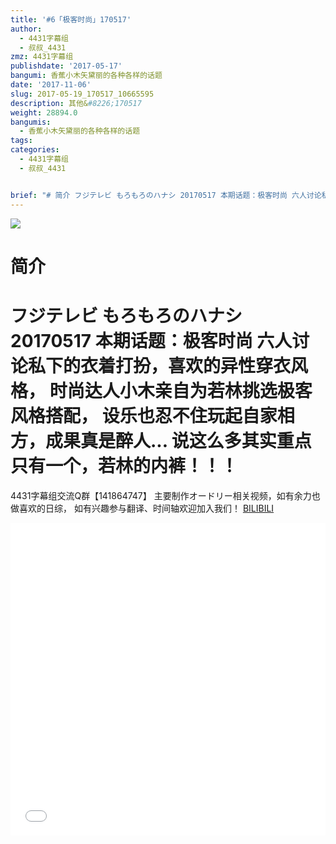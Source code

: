 ```yaml
---
title: '#6「极客时尚」170517'
author:
  - 4431字幕组
  - 叔叔_4431
zmz: 4431字幕组
publishdate: '2017-05-17'
bangumi: 香蕉小木矢黛丽的各种各样的话题
date: '2017-11-06'
slug: 2017-05-19_170517_10665595
description: 其他&#8226;170517
weight: 28894.0
bangumis:
  - 香蕉小木矢黛丽的各种各样的话题
tags:
categories:
  - 4431字幕组
  - 叔叔_4431


brief: "# 简介 フジテレビ もろもろのハナシ 20170517 本期话题：极客时尚 六人讨论私下的衣着打扮，喜欢的异性穿衣风格， 时尚达人小木亲自为若林挑选极客风格搭配， 设乐也忍不住玩起自家相方，成果真是醉人... 说这么多其实重点只有一个，若林的内裤！！！ ====================== 4431字幕组交流Q群【141864747】 主要制作オードリー相关视频，如有余力也做喜欢的日综， 如有兴趣参与翻译、时间轴欢迎加入我们！"
---
```

![](https://i.imgur.com/fdH6tNX.png)
# 简介  
フジテレビ  もろもろのハナシ　20170517
本期话题：极客时尚
六人讨论私下的衣着打扮，喜欢的异性穿衣风格，
时尚达人小木亲自为若林挑选极客风格搭配，
设乐也忍不住玩起自家相方，成果真是醉人...
说这么多其实重点只有一个，若林的内裤！！！
======================
4431字幕组交流Q群【141864747】
主要制作オードリー相关视频，如有余力也做喜欢的日综，
如有兴趣参与翻译、时间轴欢迎加入我们！
  [BILIBILI](https://www.bilibili.com/video/av10665595/)

  <iframe src="//www.bilibili.com/blackboard/player.html?aid=10665595" width="100%" height="500" frameborder="0" allowfullscreen="allowfullscreen"></iframe>
